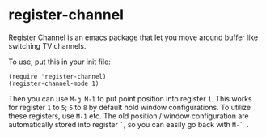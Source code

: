register-channel
================

Register Channel is an emacs package that let you move around buffer like switching TV channels.

To use, put this in your init file:
```emacs
(require 'register-channel)
(register-channel-mode 1)
```

Then you can use `M-g M-1` to put point position into register `1`. This works for register `1` to `5`; `6` to `8` by default hold window
configurations. To utilize these registers, use `M-1` etc. The old
position / window configuration are automatically stored into
register `` ` ``, so you can easily go back with ``M-` ``.
